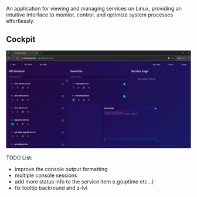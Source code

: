 An application for viewing and managing services on Linux, providing an intuitive interface to monitor, control, and optimize system processes effortlessly.

## Cockpit

![Main](https://github.com/WiktorLigeza/ServiceCockpit/blob/main/cockpit.png)



TODO List:
- improve the console output formatting
- multiple console sessions
- add more status info to the service item e.g(uptime etc...) 
- fix tooltip backround and z-lvl
